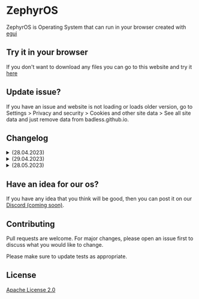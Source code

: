 # ZephyrOS

ZephyrOS is Operating System that can run in your browser created with [egui](https://egui.rs/) 

## Try it in your browser
If you don't want to download any files you can go to this website and try it [here](https://badless.github.io/zephyr-os/)

## Update issue?
If you have an issue and website is not loading or loads older version, go to Settings > Privacy and security > Cookies and other site data > See all site data and just remove data from badless.github.io.

## Changelog
<details>
<summary>(28.04.2023)</summary>
<br>
Project Started<br>
[+] About window<br>
[+] Settings<br>
[+] Wallpaper<br>
[+] Taskbar<br>
</details>

<details>
<summary>(29.04.2023)</summary>
<br>
[+] Clock<br>
[+] Widgets<br>
[+] egui_modal crate for important notifications<br>
</details>

<details>
<summary>(28.05.2023)</summary>
<br>
[+] Better bar<br>
[+] Login screen<br>
[+] Text editor<br>
[+] Wallpaper is full screen now<br>
</details>

## Have an idea for our os?
If you have any idea that you think will be good, then you can post it on our [Discord (coming soon)]().

## Contributing
Pull requests are welcome. For major changes, please open an issue first to discuss what you would like to change.

Please make sure to update tests as appropriate.

## License
[Apache License 2.0](https://github.com/Badless/zephyr-os/blob/master/LICENSE)
